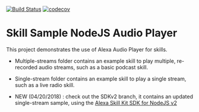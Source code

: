 [![Build Status](https://travis-ci.org/ig-perez/skill-sample-nodejs-audio-player.svg?branch=ContinuousIntegration)](https://travis-ci.org/ig-perez/skill-sample-nodejs-audio-player)
[![codecov](https://codecov.io/gh/ig-perez/skill-sample-nodejs-audio-player/branch/ContinuousIntegration/graph/badge.svg)](https://codecov.io/gh/ig-perez/skill-sample-nodejs-audio-player)

# Skill Sample NodeJS Audio Player

This project demonstrates the use of Alexa Audio Player for skills.

- Multiple-streams folder contains an example skill to play multiple, re-recorded audio streams, such as a basic podcast skill.

- Single-stream folder contains an example skill to play a single stream, such as a live radio skill.

- NEW (04/20/2018) : check out the SDKv2 branch, it contains an updated single-stream sample, using the [Alexa Skill Kit SDK for NodeJS v2](https://github.com/alexa/alexa-skills-kit-sdk-for-nodejs)
